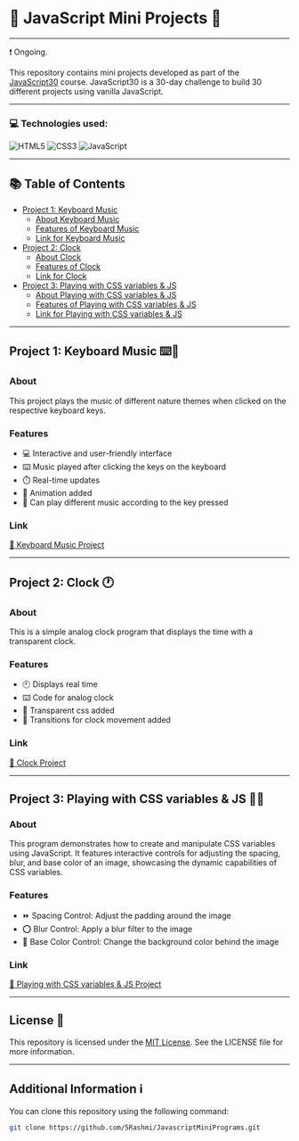 # 🎨 JavaScript Mini Projects 🎨

---

❗ Ongoing.

This repository contains mini projects developed as part of the [JavaScript30](https://github.com/wesbos/JavaScript30) course. JavaScript30 is a 30-day challenge to build 30 different projects using vanilla JavaScript.

---

### 💻 Technologies used:
![HTML5](https://img.shields.io/badge/html5-%23E34F26.svg?style=for-the-badge&logo=html5&logoColor=white) ![CSS3](https://img.shields.io/badge/css3-%231572B6.svg?style=for-the-badge&logo=css3&logoColor=white) ![JavaScript](https://img.shields.io/badge/javascript-%23323330.svg?style=for-the-badge&logo=javascript&logoColor=%23F7DF1E)

---

## 📚 Table of Contents

- [Project 1: Keyboard Music](#project-1-keyboard-music-)
  - [About Keyboard Music](#about)
  - [Features of Keyboard Music](#features)
  - [Link for Keyboard Music](#link)
- [Project 2: Clock](#project-2-clock-)
  - [About Clock](#about-1)
  - [Features of Clock](#features-1)
  - [Link for Clock](#link-1)
- [Project 3: Playing with CSS variables & JS](#project-3-playing-with-css-variables-%26-js-)
  - [About Playing with CSS variables & JS](#about-2)
  - [Features of Playing with CSS variables & JS](#features-2)
  - [Link for Playing with CSS variables & JS](#link-2)
  
---

## Project 1: Keyboard Music ⌨️🎵

### About
This project plays the music of different nature themes when clicked on the respective keyboard keys.

### Features
- 💻 Interactive and user-friendly interface
- ⌨️ Music played after clicking the keys on the keyboard
- ⏱️ Real-time updates
- 🚶 Animation added
- 🎵 Can play different music according to the key pressed

### Link
[🔗 Keyboard Music Project](https://5rashmi.github.io/JavascriptMiniPrograms/KeyboardMusic/)

---

## Project 2: Clock 🕐

### About
This is a simple analog clock program that displays the time with a transparent clock.
### Features
- 🕙 Displays real time
- ⌨️ Code for analog clock
- 🎨 Transparent css added
- 🚶 Transitions for clock movement added

### Link
[🔗 Clock Project](https://5rashmi.github.io/JavascriptMiniPrograms/Clock/)

---

## Project 3: Playing with CSS variables & JS 🤾‍♂️

### About
This program demonstrates how to create and manipulate CSS variables using JavaScript. It features interactive controls for adjusting the spacing, blur, and base color of an image, showcasing the dynamic capabilities of CSS variables.
### Features
- ⏩ Spacing Control: Adjust the padding around the image
- ⭕ Blur Control: Apply a blur filter to the image
- 🎨 Base Color Control: Change the background color behind the image

### Link
[🔗 Playing with CSS variables & JS Project](https://5rashmi.github.io/JavascriptMiniPrograms/PlayingWithCSSVariablesNJS/)

---

## License 📜

This repository is licensed under the [MIT License](https://github.com/5Rashmi/JavascriptMiniPrograms/blob/master/LICENSE). See the LICENSE file for more information.

---

## Additional Information ℹ️

You can clone this repository using the following command:

```bash
git clone https://github.com/5Rashmi/JavascriptMiniPrograms.git
